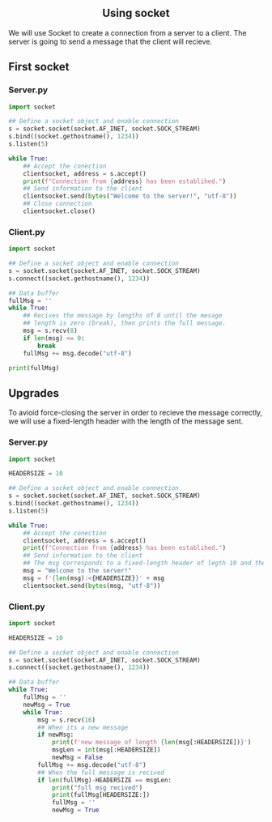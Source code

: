 <h2 align="center">Using socket</h2>

We will use Socket to create a connection from a server to a client. The server is going to send a message that the client will recieve. 

## First socket
### Server.py
````python
import socket

## Define a socket object and enable connection
s = socket.socket(socket.AF_INET, socket.SOCK_STREAM)
s.bind((socket.gethostname(), 1234))
s.listen(5)

while True:
    ## Accept the conection
    clientsocket, address = s.accept()
    print(f"Connection from {address} has been establihed.")
    ## Send information to the client
    clientsocket.send(bytes("Welcome to the server!", "utf-8"))
    ## Close connection
    clientsocket.close()
````

### Client.py
````python
import socket

## Define a socket object and enable connection
s = socket.socket(socket.AF_INET, socket.SOCK_STREAM)
s.connect((socket.gethostname(), 1234))

## Data buffer 
fullMsg = ''
while True:
    ## Recives the message by lengths of 8 until the mesage 
    ## length is zero (break), then prints the full message.
    msg = s.recv(8)
    if len(msg) <= 0:
        break
    fullMsg += msg.decode("utf-8")

print(fullMsg)
````

## Upgrades

To avioid force-closing the server in order to recieve the message correctly, we will use a fixed-length header with the length of the message sent.

### Server.py
````python
import socket

HEADERSIZE = 10

## Define a socket object and enable connection
s = socket.socket(socket.AF_INET, socket.SOCK_STREAM)
s.bind((socket.gethostname(), 1234))
s.listen(5)

while True:
    ## Accept the conection
    clientsocket, address = s.accept()
    print(f"Connection from {address} has been establihed.")
    ## Send information to the client
    ## The msg corresponds to a fixed-length header of legth 10 and the actual message
    msg = "Welcome to the server!"
    msg = f'{len(msg):<{HEADERSIZE}}' + msg
    clientsocket.send(bytes(msg, "utf-8"))
````

### Client.py
````python
import socket

HEADERSIZE = 10

## Define a socket object and enable connection
s = socket.socket(socket.AF_INET, socket.SOCK_STREAM)
s.connect((socket.gethostname(), 1234))

## Data buffer 
while True:
    fullMsg = ''
    newMsg = True
    while True:
        msg = s.recv(16)
        ## When its a new message
        if newMsg:
            print(f'new message of length {len(msg[:HEADERSIZE])}')
            msgLen = int(msg[:HEADERSIZE])
            newMsg = False
        fullMsg += msg.decode("utf-8")
        ## When the full message is recived
        if len(fullMsg)-HEADERSIZE == msgLen:
            print("full msg recived")
            print(fullMsg[HEADERSIZE:])
            fullMsg = ''
            newMsg = True

````


